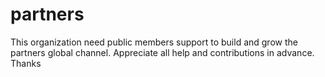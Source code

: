 # partners
This organization need public members support to build and grow the partners global channel. Appreciate all help and contributions in advance. Thanks
